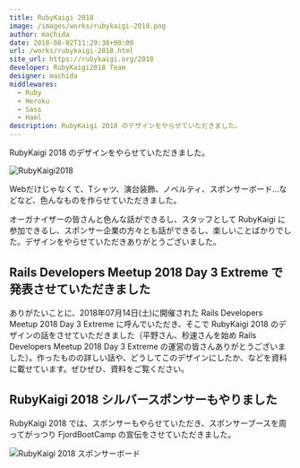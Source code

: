 ```yaml
---
title: RubyKaigi 2018
image: /images/works/rubykaigi-2018.png
author: machida
date: 2018-08-02T11:29:38+00:00
url: /works/rubykaigi-2018.html
site_url: https://rubykaigi.org/2018
developer: RubyKaigi2018 Team
designer: machida
middlewares:
  - Ruby
  - Heroku
  - Sass
  - Haml
description: RubyKaigi 2018 のデザインをやらせていただきました。
---
```


RubyKaigi 2018 のデザインをやらせていただきました。

![RubyKaigi2018](https://i.gyazo.com/f3884866662be90e97179fd033585935.png)

Webだけじゃなくて、Tシャツ、演台装飾、ノベルティ、スポンサーボード...などなど、色んなものを作らせていただきました。

オーガナイザーの皆さんと色んな話ができるし、スタッフとして RubyKaigi に参加できるし、スポンサー企業の方々とも話ができるし、楽しいことばかりでした。デザインをやらせていただきありがとうございました。

## Rails Developers Meetup 2018 Day 3 Extreme で発表させていただきました

ありがたいことに、2018年07月14日(土)に開催された Rails Developers Meetup 2018 Day 3 Extreme に呼んでいただき、そこで RubyKaigi 2018 のデザインの話をさせていただきました（平野さん、秒速さんを始め Rails Developers Meetup 2018 Day 3 Extreme の運営の皆さんありがとうございました）。作ったものの詳しい話や、どうしてこのデザインにしたか、などを資料に載せています。ぜひぜひ、資料をご覧ください。

<script async class="speakerdeck-embed" data-id="2f3043db0bbb46cfb83f58a6f3fe7dcf" data-ratio="1.77777777777778" src="//speakerdeck.com/assets/embed.js"></script>

## RubyKaigi 2018 シルバースポンサーもやりました

RubyKaigi 2018 では、スポンサーもやらせていただき、スポンサーブースを周ってがっつり FjordBootCamp の宣伝をさせていただきました。

![RubyKaigi 2018 スポンサーボード](https://i.gyazo.com/221471421f33aaf064a5013017a1e2a1.png)